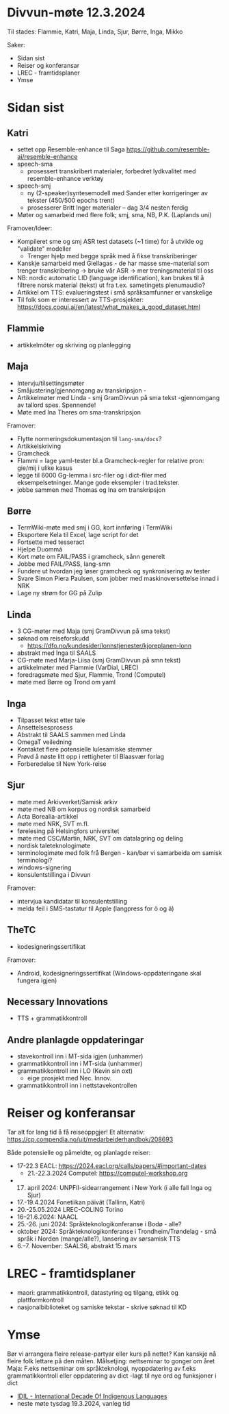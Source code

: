# Divvun-møte 12.3.2024

Til stades: Flammie, Katri, Maja, Linda, Sjur, Børre, Inga, Mikko

Saker:

- Sidan sist
- Reiser og konferansar
- LREC - framtidsplaner
- Ymse

# Sidan sist


## Katri

- settet opp Resemble-enhance til Saga <https://github.com/resemble-ai/resemble-enhance>
- speech-sma
    - prosessert transkribert materialer, forbedret lydkvalitet med resemble-enhance verktøy
- speech-smj
    - ny (2-speaker)syntesemodell med Sander etter korrigeringer av tekster (450/500 epochs trent)
    - prosesserer Britt Inger materialer – dag 3/4 nesten ferdig
- Møter og samarbeid med flere folk; smj, sma, NB, P.K. (Laplands uni)

Framover/Ideer:

- Kompileret sme og smj ASR test datasets (~1 time) for å utvikle og "validate" modeller
  - Trenger hjelp med begge språk med å fikse transkriberinger
- Kanskje samarbeid med Giellagas - de har masse sme-material som trenger transkribering -> bruke vår ASR -> mer treningsmaterial til oss
- NB: nordic automatic LID (language identification), kan brukes til å filtrere norsk material (tekst) ut fra t.ex. sametingets plenumaudio?
- Artikkel om TTS: evalueringstest i små språksamfunner er vanskelige
- Til folk som er interessert av TTS-prosjekter: <https://docs.coqui.ai/en/latest/what_makes_a_good_dataset.html>

## Flammie

- artikkelmöter og skriving og planlegging

## Maja

- Intervju/tilsettingsmøter
- Småjustering/gjennomgang av transkripsjon - 
- Artikkelmøter med Linda - smj GramDivvun på sma tekst -gjennomgang av tallord spes. Spennende!
- Møte med Ina Theres om sma-transkripsjon
 
Framover:

- Flytte normeringsdokumentasjon til `lang-sma/docs`?
- Artikkelskriving
- Gramcheck
- Flammi = lage yaml-tester bl.a Gramcheck-regler for relative pron: gie/mij i ulike kasus
- legge til 6000 Gg-lemma i src-filer og i dict-filer med eksempelsetninger. Mange gode eksempler i trad.tekster.
- jobbe sammen med Thomas og Ina om transkripsjon

## Børre

- TermWiki-møte med smj i GG, kort innføring i TermWiki
- Eksportere Kela til Excel, lage script for det
- Fortsette med tesseract
- Hjelpe Duommá
- Kort møte om FAIL/PASS i gramcheck, sånn generelt
- Jobbe med FAIL/PASS, lang-smn
- Fundere ut hvordan jeg løser gramcheck og synkronisering av tester
- Svare Simon Piera Paulsen, som jobber med maskinoversettelse innad i NRK
- Lage ny strøm for GG på Zulip

## Linda

- 3 CG-møter med Maja (smj GramDivvun på sma tekst)
- søknad om reiseforskudd
  - <https://dfo.no/kundesider/lonnstjenester/kjoreplanen-lonn>
- abstrakt med Inga til SAALS
- CG-møte med Marja-Liisa (smj GramDivvun på smn tekst)
- artikkelmøter med Flammie (VarDial, LREC)
- foredragsmøte med Sjur, Flammie, Trond (Computel)
- møte med Børre og Trond om yaml

## Inga

- Tilpasset tekst etter tale
- Ansettelsesprosess
- Abstrakt til SAALS sammen med Linda
- OmegaT veiledning
- Kontaktet flere potensielle lulesamiske stemmer
- Prøvd å nøste litt opp i rettigheter til Blaasvær forlag
- Forberedelse til New York-reise

## Sjur

- møte med Arkivverket/Samisk arkiv
- møte med NB om korpus og nordisk samarbeid
- Acta Borealia-artikkel
- møte med NRK, SVT m.fl.
- førelesing på Helsingfors universitet
- møte med CSC/Martin, NRK, SVT om datalagring og deling
- nordisk taleteknologimøte
- terminologimøte med folk frå Bergen - kan/bør vi samarbeida om samisk terminologi?
- windows-signering
- konsulentstillinga i Divvun

Framover:
- intervjua kandidatar til konsulentstilling
- melda feil i SMS-tastatur til Apple (langpress for ö og ä)

## TheTC

- kodesigneringssertifikat

Framover:

- Android, kodesigneringssertifikat (Windows-oppdateringane skal fungera igjen)

## Necessary Innovations

- TTS + grammatikkontroll

## Andre planlagde oppdateringar

- stavekontroll inn i MT-sida igjen (unhammer)
- grammatikkontroll inn i MT-sida (unhammer)
- grammatikkontroll inn i LO (Kevin sin oxt)
  - eige prosjekt med Nec. Innov.
- grammatikkontroll inn i nettstavekontrollen

# Reiser og konferansar

Tar alt for lang tid å få reiseoppgjer!
Et alternativ: <https://cp.compendia.no/uit/medarbeiderhandbok/208693>

Både potensielle og påmeldte, og planlagde reiser:

- 17-22.3 EACL: <https://2024.eacl.org/calls/papers/#important-dates>
    - 21.-22.3.2024 Computel: <https://computel-workshop.org>
- 17. april 2024: UNPFII-sidearrangement i New York (i alle fall Inga og Sjur)
- 17.-19.4.2024 Fonetiikan päivät (Tallinn, Katri)
- 20.-25.05.2024 LREC-COLING Torino
- 16–21.6.2024: NAACL
- 25.-26. juni 2024: Språkteknologikonferanse i Bodø - alle?
- oktober 2024: Språkteknologikonferanse i Trondheim/Trøndelag - små språk i Norden (mange/alle?), lansering av sørsamisk TTS
- 6.–7. November: SAALS6, abstrakt 15.mars

# LREC - framtidsplaner

- maori: grammatikkontroll, datastyring og tilgang, etikk og plattformkontroll
- nasjonalbiblioteket og samiske tekstar - skrive søknad til KD

# Ymse

Bør vi arrangera fleire release-partyar eller kurs på nettet? Kan kanskje nå fleire folk lettare på den måten. Målsetjing: nettseminar to gonger om året
Maja: F.eks nettseminar om språkteknologi, nyoppdatering av f.eks grammatikkontroll eller oppdatering av dict -lagt til nye ord og funksjoner i dict

- [IDIL - International Decade Of Indigenous Languages](https://fpcc.ca/stories/the-decade-of-indigenous-languages/)
- neste møte tysdag 19.3.2024, vanleg tid